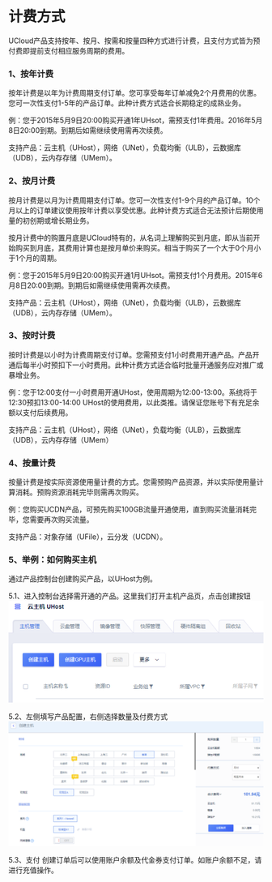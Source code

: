 

# 计费方式

UCloud产品支持按年、按月、按需和按量四种方式进行计费，且支付方式皆为预付费即提前支付相应服务周期的费用。

### 1、按年计费

按年计费是以年为计费周期支付订单。您可享受每年订单减免2个月费用的优惠。您可一次性支付1-5年的产品订单。此种计费方式适合长期稳定的成熟业务。

例：您于2015年5月9日20:00购买开通1年UHsot，需预支付1年费用。2016年5月8日20:00到期。到期后如需继续使用需再次续费。

支持产品：云主机（UHost），网络（UNet），负载均衡（ULB），云数据库（UDB），云内存存储（UMem）。

### 2、按月计费

按月计费是以月为计费周期支付订单。您可一次性支付1-9个月的产品订单。10个月以上的订单建议使用按年计费以享受优惠。此种计费方式适合无法预计后期使用量的初创期或增长期业务。

按月计费中的购置月底是UCloud特有的，从名词上理解购买到月底，即从当前开始购买到月底，其费用计算也是按月单价来购买。相当于购买了一个大于0个月小于1个月的周期。

例：您于2015年5月9日20:00购买开通1月UHsot。需预支付1个月费用。2015年6月8日20:00到期。到期后如需继续使用需再次续费。

支持产品：云主机（UHost），网络（UNet），负载均衡（ULB），云数据库（UDB），云内存存储（UMem）。

### 3、按时计费

按时计费是以小时为计费周期支付订单。您需预支付1小时费用开通产品。产品开通后每半小时预扣下一小时费用。此种计费方式适合临时批量开通服务应对推广或暴增业务。

例：您于12:00支付一小时费用开通UHost，使用周期为12:00-13:00。系统将于12:30预扣13:00-14:00
UHost的使用费用，以此类推。请保证您账号下有充足余额以支付后续费用。

支持产品：云主机（UHost），网络（UNet），负载均衡（ULB），云数据库（UDB），云内存存储（UMem）

### 4、按量计费

按量计费是按实际资源使用量计费的方式。您需预购产品资源，并以实际使用量计算消耗。预购资源消耗完毕则需再次购买。

例：您购买UCDN产品，可预先购买100GB流量开通使用，直到购买流量消耗完毕，您需要再次购买流量。

支持产品：对象存储（UFile），云分发（UCDN）。

### 5、举例：如何购买主机

通过产品控制台创建购买产品，以UHost为例。

5.1、进入控制台选择需开通的产品。这里我们打开主机产品页，点击创建按钮  
![](/images/20190121104709.png)

5.2、左侧填写产品配置，右侧选择数量及付费方式  
![](/images/20190121105355.png)

5.3、支付
创建订单后可以使用账户余额及代金券支付订单。如账户余额不足，请进行充值操作。
